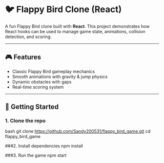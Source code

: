 # 🐦 Flappy Bird Clone (React)

A fun Flappy Bird clone built with **React**. This project demonstrates how React hooks can be used to manage game state, animations, collision detection, and scoring.

---

## 🎮 Features
- Classic Flappy Bird gameplay mechanics  
- Smooth animations with gravity & jump physics  
- Dynamic obstacles with gaps  
- Real-time scoring system  

---

## 🚀 Getting Started

### 1. Clone the repo
bash
git clone https://github.com/Sandy200531/flappy_bird_game.git
cd flappy_bird_game

###2. Install dependencies
npm install

###3. Run the game
npm start
